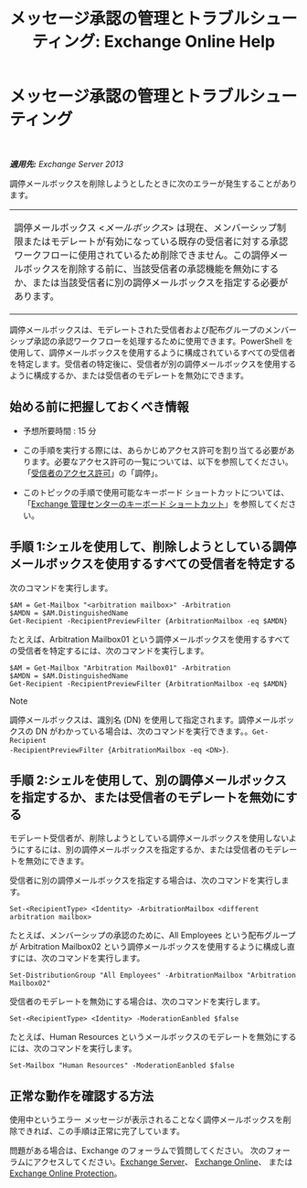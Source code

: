 ﻿---
title: 'メッセージ承認の管理とトラブルシューティング: Exchange Online Help'
TOCTitle: メッセージ承認の管理とトラブルシューティング
ms:assetid: 860df43f-a05b-4da3-83f1-68d3123a923d
ms:mtpsurl: https://technet.microsoft.com/ja-jp/library/Dd298110(v=EXCHG.150)
ms:contentKeyID: 52057826
ms.date: 05/22/2018
mtps_version: v=EXCHG.150
ms.translationtype: HT
---

# メッセージ承認の管理とトラブルシューティング

 

_**適用先:** Exchange Server 2013_

調停メールボックスを削除しようとしたときに次のエラーが発生することがあります。


<table>
<colgroup>
<col style="width: 100%" />
</colgroup>
<tbody>
<tr class="odd">
<td><p>調停メールボックス &lt;<em>メールボックス</em>&gt; は現在、メンバーシップ制限またはモデレートが有効になっている既存の受信者に対する承認ワークフローに使用されているため削除できません。この調停メールボックスを削除する前に、当該受信者の承認機能を無効にするか、または当該受信者に別の調停メールボックスを指定する必要があります。</p></td>
</tr>
</tbody>
</table>


調停メールボックスは、モデレートされた受信者および配布グループのメンバーシップ承認の承認ワークフローを処理するために使用できます。PowerShell を使用して、調停メールボックスを使用するように構成されているすべての受信者を特定します。受信者の特定後に、受信者が別の調停メールボックスを使用するように構成するか、または受信者のモデレートを無効にできます。

## 始める前に把握しておくべき情報

  - 予想所要時間 : 15 分

  - この手順を実行する際には、あらかじめアクセス許可を割り当てる必要があります。必要なアクセス許可の一覧については、以下を参照してください。「[受信者のアクセス許可](recipients-permissions-exchange-2013-help.md)」の「調停」。

  - このトピックの手順で使用可能なキーボード ショートカットについては、「[Exchange 管理センターのキーボード ショートカット](keyboard-shortcuts-in-the-exchange-admin-center-exchange-online-protection-help.md)」を参照してください。

## 手順 1:シェルを使用して、削除しようとしている調停メールボックスを使用するすべての受信者を特定する

次のコマンドを実行します。

    $AM = Get-Mailbox "<arbitration mailbox>" -Arbitration
    $AMDN = $AM.DistinguishedName
    Get-Recipient -RecipientPreviewFilter {ArbitrationMailbox -eq $AMDN}

たとえば、Arbitration Mailbox01 という調停メールボックスを使用するすべての受信者を特定するには、次のコマンドを実行します。

    $AM = Get-Mailbox "Arbitration Mailbox01" -Arbitration
    $AMDN = $AM.DistinguishedName
    Get-Recipient -RecipientPreviewFilter {ArbitrationMailbox -eq $AMDN}


> [!NOTE]
> 調停メールボックスは、識別名 (DN) を使用して指定されます。調停メールボックスの DN がわかっている場合は、次のコマンドを実行できます。。<CODE>Get-Recipient -RecipientPreviewFilter {ArbitrationMailbox -eq &lt;DN&gt;}</CODE>.



## 手順 2:シェルを使用して、別の調停メールボックスを指定するか、または受信者のモデレートを無効にする

モデレート受信者が、削除しようとしている調停メールボックスを使用しないようにするには、別の調停メールボックスを指定するか、または受信者のモデレートを無効にできます。

受信者に別の調停メールボックスを指定する場合は、次のコマンドを実行します。

    Set-<RecipientType> <Identity> -ArbitrationMailbox <different arbitration mailbox>

たとえば、メンバーシップの承認のために、All Employees という配布グループが Arbitration Mailbox02 という調停メールボックスを使用するように構成し直すには、次のコマンドを実行します。

    Set-DistributionGroup "All Employees" -ArbitrationMailbox "Arbitration Mailbox02"

受信者のモデレートを無効にする場合は、次のコマンドを実行します。

    Set-<RecipientType> <Identity> -ModerationEanbled $false

たとえば、Human Resources というメールボックスのモデレートを無効にするには、次のコマンドを実行します。

    Set-Mailbox "Human Resources" -ModerationEanbled $false

## 正常な動作を確認する方法

使用中というエラー メッセージが表示されることなく調停メールボックスを削除できれば、この手順は正常に完了しています。

問題がある場合は、Exchange のフォーラムで質問してください。 次のフォーラムにアクセスしてください。[Exchange Server](https://go.microsoft.com/fwlink/p/?linkid=60612)、 [Exchange Online](https://go.microsoft.com/fwlink/p/?linkid=267542)、 または [Exchange Online Protection](https://go.microsoft.com/fwlink/p/?linkid=285351)。

